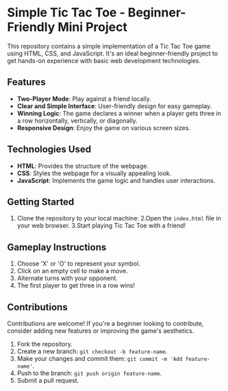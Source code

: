 # Simple Tic Tac Toe - Beginner-Friendly Mini Project

This repository contains a simple implementation of a Tic Tac Toe game using HTML, CSS, and JavaScript. It's an ideal beginner-friendly project to get hands-on experience with basic web development technologies.

## Features

- **Two-Player Mode**: Play against a friend locally.
- **Clear and Simple Interface**: User-friendly design for easy gameplay.
- **Winning Logic**: The game declares a winner when a player gets three in a row horizontally, vertically, or diagonally.
- **Responsive Design**: Enjoy the game on various screen sizes.

## Technologies Used

- **HTML**: Provides the structure of the webpage.
- **CSS**: Styles the webpage for a visually appealing look.
- **JavaScript**: Implements the game logic and handles user interactions.

## Getting Started

1. Clone the repository to your local machine:
2.Open the `index.html` file in your web browser.
3.Start playing Tic Tac Toe with a friend!

## Gameplay Instructions

1. Choose 'X' or 'O' to represent your symbol.
2. Click on an empty cell to make a move.
3. Alternate turns with your opponent.
4. The first player to get three in a row wins!

## Contributions

Contributions are welcome! If you're a beginner looking to contribute, consider adding new features or improving the game's aesthetics.

1. Fork the repository.
2. Create a new branch: `git checkout -b feature-name`.
3. Make your changes and commit them: `git commit -m 'Add feature-name'`.
4. Push to the branch: `git push origin feature-name`.
5. Submit a pull request.
